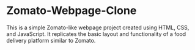 # Zomato-Webpage-Clone
This is a simple Zomato-like webpage project created using HTML, CSS, and JavaScript. It replicates the basic layout and functionality of a food delivery platform similar to Zomato.
